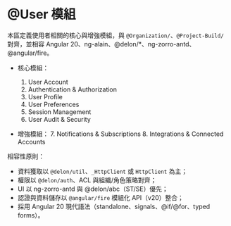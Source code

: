 # @User 模組

本區定義使用者相關的核心與增強模組，與 `@Organization/`、`@Project-Build/` 對齊，並相容 Angular 20、ng-alain、@delon/*、ng-zorro-antd、@angular/fire。

- 核心模組：
  1. User Account
  2. Authentication & Authorization
  3. User Profile
  4. User Preferences
  5. Session Management
  6. User Audit & Security

- 增強模組：
  7. Notifications & Subscriptions
  8. Integrations & Connected Accounts

相容性原則：
- 資料獲取以 `@delon/util`、`_HttpClient` 或 `HttpClient` 為主；
- 權限以 `@delon/auth`、ACL 與組織/角色策略對齊；
- UI 以 ng-zorro-antd 與 @delon/abc（ST/SE）優先；
- 認證與資料儲存以 `@angular/fire` 模組化 API（v20）整合；
- 採用 Angular 20 現代語法（standalone、signals、@if/@for、typed forms）。
